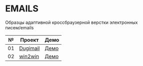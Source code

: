 # EMAILS

Образцы адаптивной кроссбраузерной верстки электронных писем/emails

| №  | Проект                                                                                                     | Демо                                                  |
| -- | ---------------------------------------------------------------------------------------------------------- | ----------------------------------------------------- |
| 01 | [Dugimail](https://github.com/inteltone/emails/tree/master/dugimail)                                       | [Демо](https://inteltone.ru/emails/dugimail/)         |
| 02 | [win2win](https://github.com/inteltone/emails/tree/master/win2win)                                         | [Демо](https://inteltone.ru/emails/win2win/)          |

